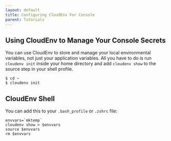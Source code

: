 ```yaml
---
layout: default
title: Configuring CloudEnv For Console
parent: Tutorials
---
```


## Using CloudEnv to Manage Your Console Secrets

You can use CloudEnv to store and manage your local environmental variables, not just your application variables. All you have to do is run `cloudenv init` inside your home directory and add `cloudenv show` to the source step in your shell profile.

```console
$ cd ~
$ cloudenv init
```

## CloudEnv Shell

You can add this to your `.bash_profile` or `.zshrc` file:

```console
envvars=`mktemp`
cloudenv show > $envvars
source $envvars
rm $envvars
```

